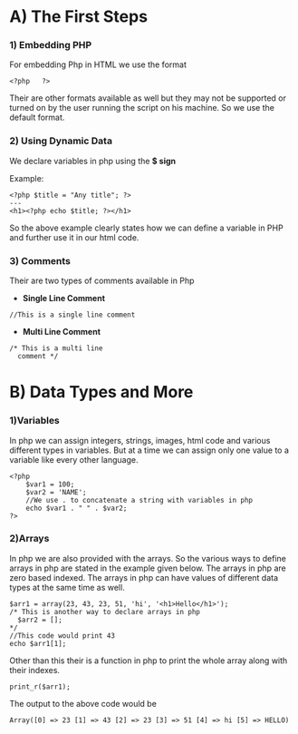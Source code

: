 # A) The First Steps

### 1) Embedding PHP

For embedding Php in HTML we use the format 
```
<?php   ?>
```
Their are other formats available as well but they may not be supported or turned on by the user running the script on his machine. So we use the default format.

### 2) Using Dynamic Data

We declare variables in php using the **$ sign** 

Example:
```
<?php $title = "Any title"; ?>
---
<h1><?php echo $title; ?></h1>
```

So the above example clearly states how we can define a variable in PHP and further use it in our html code.

### 3) Comments

Their are two types of comments available in Php

- **Single Line Comment** 
```
//This is a single line comment
```
- **Multi Line Comment**
```
/* This is a multi line
  comment */
```

# B) Data Types and More

### 1)Variables

In php we can assign integers, strings, images, html code and various different types in variables. But at a time we can assign only one value to a variable like every other language.
```
<?php 
    $var1 = 100;
    $var2 = 'NAME';
    //We use . to concatenate a string with variables in php
    echo $var1 . " " . $var2;
?>
```

### 2)Arrays

In php we are also provided with the arrays. So the various ways to define arrays in php are stated in the example given below. The arrays in php are zero based indexed. The arrays in php can have values of different data types at the same time as well.
```
$arr1 = array(23, 43, 23, 51, 'hi', '<h1>Hello</h1>');
/* This is another way to declare arrays in php 
  $arr2 = [];
*/
//This code would print 43
echo $arr1[1];
```
Other than this their is a function in php to print the whole array along with their indexes.
```
print_r($arr1);
```
The output to the above code would be
```
Array([0] => 23 [1] => 43 [2] => 23 [3] => 51 [4] => hi [5] => HELLO)
```
